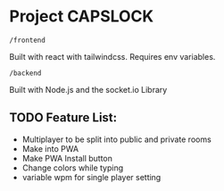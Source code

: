 # Project CAPSLOCK

`/frontend`

Built with react with tailwindcss. Requires env variables. 

`/backend`

Built with Node.js and the socket.io Library

## TODO Feature List:
- Multiplayer to be split into public and private rooms
- Make into PWA
- Make PWA Install button
- Change colors while typing
- variable wpm for single player setting